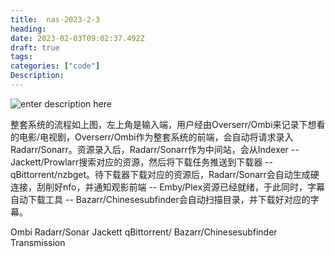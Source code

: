 ```yaml
---
title:  nas-2023-2-3
heading:  
date: 2023-02-03T09:02:37.492Z
draft: true
tags: 
categories: ["code"]
Description:  
---
```


![enter description here](https://cdn.sxy21.cn/static/imgs/1675415071807.png)

整套系统的流程如上图，左上角是输入端，用户经由Overserr/Ombi来记录下想看的电影/电视剧，Overserr/Ombi作为整套系统的前端，会自动将请求录入Radarr/Sonarr。资源录入后，Radarr/Sonarr作为中间站，会从Indexer -- Jackett/Prowlarr搜索对应的资源，然后将下载任务推送到下载器 -- qBittorrent/nzbget。待下载器下载对应的资源后，Radarr/Sonarr会自动生成硬连接，刮削好nfo，并通知观影前端 -- Emby/Plex资源已经就绪，于此同时，字幕自动下载工具 -- Bazarr/Chinesesubfinder会自动扫描目录，并下载好对应的字幕。


Ombi
Radarr/Sonar
Jackett
qBittorrent/
Bazarr/Chinesesubfinder
Transmission
